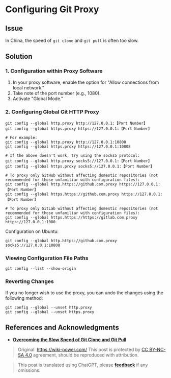 # Configuring Git Proxy

## Issue

In China, the speed of `git clone` and `git pull` is often too slow.

## Solution

### 1. Configuration within Proxy Software

1. In your proxy software, enable the option for "Allow connections from local network."
2. Take note of the port number (e.g., 1080).
3. Activate "Global Mode."

### 2. Configuring Global Git HTTP Proxy

```shell
git config --global http.proxy http://127.0.0.1:【Port Number】
git config --global https.proxy https://127.0.0.1:【Port Number】

# For example:
git config --global http.proxy http://127.0.0.1:10808
git config --global https.proxy https://127.0.0.1:10808

# If the above doesn't work, try using the socks5 protocol:
git config --global http.proxy socks5://127.0.0.1:【Port Number】
git config --global https.proxy socks5://127.0.0.1:【Port Number】

# To proxy only GitHub without affecting domestic repositories (not recommended for those unfamiliar with configuration files):
git config --global http.https://github.com.proxy https://127.0.0.1:【Port Number】
git config --global https.https://github.com.proxy https://127.0.0.1:【Port Number】

# To proxy only GitLab without affecting domestic repositories (not recommended for those unfamiliar with configuration files):
git config --global https.https://https://gitlab.com.proxy https://127.0.0.1:1080
```

Configuration on Ubuntu:

```shell
git config --global http.https://github.com.proxy socks5://127.0.0.1:10808
```

### Viewing Configuration File Paths

```shell
git config --list --show-origin
```

### Reverting Changes

If you no longer wish to use the proxy, you can undo the changes using the following method:

```shell
git config --global --unset http.proxy
git config --global --unset https.proxy
```

## References and Acknowledgments

- [**Overcoming the Slow Speed of Git Clone and Git Pull**](https://c.lanmit.com/czxt/Linux/16965.html)

> Original: <https://wiki-power.com/>
> This post is protected by [CC BY-NC-SA 4.0](https://creativecommons.org/licenses/by/4.0/deed.en) agreement, should be reproduced with attribution.

> This post is translated using ChatGPT, please [**feedback**](https://github.com/linyuxuanlin/Wiki_MkDocs/issues/new) if any omissions.